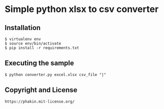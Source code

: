 # Simple python xlsx to csv converter

## Installation
```
$ virtualenv env
$ source env/bin/activate
$ pip install -r requirements.txt
```

## Executing the sample

```
$ python converter.py excel.xlsx csv_file "|"
```

## Copyright and License
```
https://phakin.mit-license.org/
```